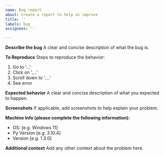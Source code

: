 ```yaml
---
name: Bug report
about: Create a report to help us improve
title: ''
labels: bug
assignees: ''

---
```


**Describe the bug**
A clear and concise description of what the bug is.

**To Reproduce**
Steps to reproduce the behavior:
1. Go to '...'
2. Click on '....'
3. Scroll down to '....'
4. See error

**Expected behavior**
A clear and concise description of what you expected to happen.

**Screenshots**
If applicable, add screenshots to help explain your problem.

**Machine Info (please complete the following information):**
 - OS: [e.g. Windows 11]
 - Py Version [e.g. 3.10.4]
 - Version [e.g. 1.3.0]

**Additional context**
Add any other context about the problem here.
